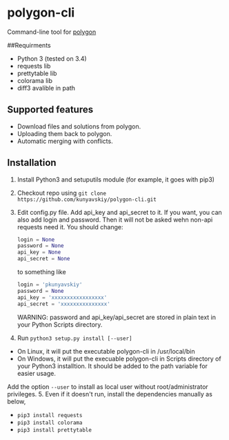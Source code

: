 # polygon-cli
Command-line tool for [polygon](https://polygon.codeforces.com/)

##Requirments

* Python 3 (tested on 3.4)
* requests lib
* prettytable lib
* colorama lib
* diff3 avalible in path

## Supported features

* Download files and solutions from polygon.
* Uploading them back to polygon.
* Automatic merging with conflicts.
 
## Installation 

1. Install Python3 and setuputils module (for example, it goes with pip3)
2. Checkout repo using `git clone https://github.com/kunyavskiy/polygon-cli.git`
3. Edit config.py file. Add api\_key and api\_secret to it. If you want, you can also add
   login and password. Then it will not be asked wehn non-api requests need it.
   You should change:
   ```Python
   login = None
   password = None
   api_key = None
   api_secret = None
   ```
   to something like
   ```Python
   login = 'pkunyavskiy'
   password = None
   api_key = 'xxxxxxxxxxxxxxxxx'
   api_secret = 'xxxxxxxxxxxxxxx'
   ```

   WARNING: password and api\_key/api\_secret are stored in plain text in your Python Scripts directory.

4. Run `python3 setup.py install [--user]`
  * On Linux, it will put the executable polygon-cli in /usr/local/bin
  * On Windows, it will put the execuable polygon-cli in Scripts directory of your Python3 installtion. It should be added to the path variable for easier usage.

   Add the option `--user` to install as local user without root/administrator privileges.
5. Even if it doesn't run, install the dependencies manually as below,
  * `pip3 install requests` 
  * `pip3 install colorama` 
  * `pip3 install prettytable` 
